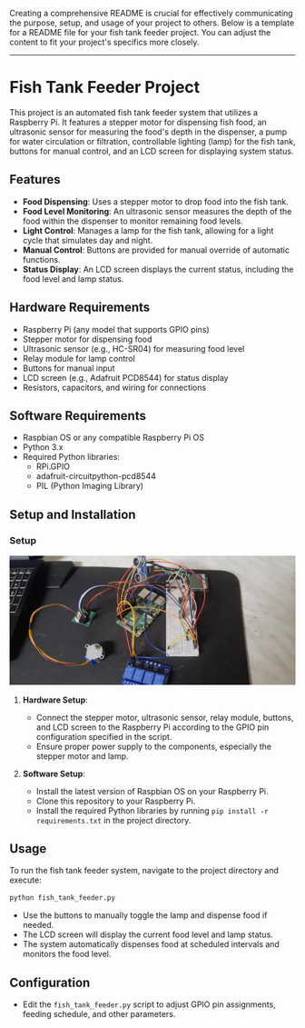 Creating a comprehensive README is crucial for effectively communicating the purpose, setup, and usage of your project to others. Below is a template for a README file for your fish tank feeder project. You can adjust the content to fit your project's specifics more closely.

---

# Fish Tank Feeder Project

This project is an automated fish tank feeder system that utilizes a Raspberry Pi. It features a stepper motor for dispensing fish food, an ultrasonic sensor for measuring the food's depth in the dispenser, a pump for water circulation or filtration, controllable lighting (lamp) for the fish tank, buttons for manual control, and an LCD screen for displaying system status.

## Features

- **Food Dispensing**: Uses a stepper motor to drop food into the fish tank.
- **Food Level Monitoring**: An ultrasonic sensor measures the depth of the food within the dispenser to monitor remaining food levels.
- **Light Control**: Manages a lamp for the fish tank, allowing for a light cycle that simulates day and night.
- **Manual Control**: Buttons are provided for manual override of automatic functions.
- **Status Display**: An LCD screen displays the current status, including the food level and lamp status.

## Hardware Requirements

- Raspberry Pi (any model that supports GPIO pins)
- Stepper motor for dispensing food
- Ultrasonic sensor (e.g., HC-SR04) for measuring food level
- Relay module for lamp control
- Buttons for manual input
- LCD screen (e.g., Adafruit PCD8544) for status display
- Resistors, capacitors, and wiring for connections

## Software Requirements

- Raspbian OS or any compatible Raspberry Pi OS
- Python 3.x
- Required Python libraries:
  - RPi.GPIO
  - adafruit-circuitpython-pcd8544
  - PIL (Python Imaging Library)

## Setup and Installation

### Setup

![Setup](./Setup.png)


1. **Hardware Setup**:
   - Connect the stepper motor, ultrasonic sensor, relay module, buttons, and LCD screen to the Raspberry Pi according to the GPIO pin configuration specified in the script.
   - Ensure proper power supply to the components, especially the stepper motor and lamp.

2. **Software Setup**:
   - Install the latest version of Raspbian OS on your Raspberry Pi.
   - Clone this repository to your Raspberry Pi.
   - Install the required Python libraries by running `pip install -r requirements.txt` in the project directory.

## Usage

To run the fish tank feeder system, navigate to the project directory and execute:

```bash
python fish_tank_feeder.py
```

- Use the buttons to manually toggle the lamp and dispense food if needed.
- The LCD screen will display the current food level and lamp status.
- The system automatically dispenses food at scheduled intervals and monitors the food level.

## Configuration

- Edit the `fish_tank_feeder.py` script to adjust GPIO pin assignments, feeding schedule, and other parameters.



